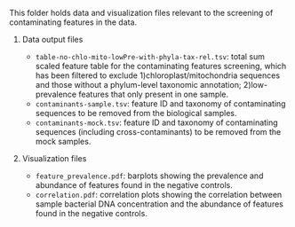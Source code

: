 This folder holds data and visualization files relevant to the screening of contaminating features in the data.

1. Data output files
    * `table-no-chlo-mito-lowPre-with-phyla-tax-rel.tsv`: total sum scaled feature table for the contaminating features screening, which has been filtered to exclude 1)chloroplast/mitochondria sequences and those without a phylum-level taxonomic annotation; 2)low-prevalence features that only present in one sample.
    * `contaminants-sample.tsv`: feature ID and taxonomy of contaminating sequences to be removed from the biological samples.
    * `contaminants-mock.tsv`: feature ID and taxonomy of contaminating sequences (including cross-contaminants) to be removed from the mock samples.

2. Visualization files
    * `feature_prevalence.pdf`: barplots showing the prevalence and abundance of features found in the negative controls.
    * `correlation.pdf`: correlation plots showing the correlation between sample bacterial DNA concentration and the abundance of features found in the negative controls.
